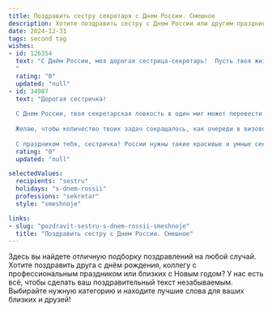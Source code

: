 ```yaml
---
title: Поздравить сестру секретаря с Днем России. Смешное
description: Хотите поздравить сестру с Днем России или другим праздником? Наш ИИ создаст незабываемое поздравление, а вы обязательно выделитесь среди других.  
date: 2024-12-31
tags: second tag
wishes:
- id: 126354
  text: "С Днём России, моя дорогая сестрица-секретарь!  Пусть твоя жизнь будет настолько же упорядочена и эффективна, как твой рабочий стол (ну, почти!), а отпуск – настолько же длинным, насколько короткий твой рабочий день мечтается!  Пусть все твои секреты останутся секретами, а все твои желания – исполнятся!  С праздником!
  "
  rating: "0"
  updated: "null"
- id: 34987
  text: "Дорогая сестричка!
  
  С Днем России, твоя секретарская ловкость в один миг может перевести «Мы с вами», но я тебе скажу: «Мы с тобой - настоящие патриоты!» Пусть твоя жизнь будет такой же яркой, как цветочек на столе, который ты всегда забываешь полить!
  
  Желаю, чтобы количество твоих задач сокращалось, как очереди в визовом центре, а улыбки на твоем лице умножались, как акты о продлении отпусков! Пусть в работе всё идет по плану, и как бы ни было сложно, ты всегда находила нужный документ в нужный момент!
  
  С праздником тебя, сестричка! России нужны такие красивые и умные секретари, как ты!"
  rating: "0"
  updated: "null"

selectedValues:
  recipients: "sestru"
  holidays: "s-dnem-rossii"
  professions: "sekretar"
  style: "smeshnoje"

links:
- slug: "pozdravit-sestru-s-dnem-rossii-smeshnoje"
  title: "Поздравить сестру с Днем России. Смешное"
---
```


Здесь вы найдете отличную подборку поздравлений на любой случай.
Хотите поздравить друга с днём рождения, коллегу с профессиональным праздником или близких с Новым годом? У нас есть всё, чтобы сделать ваш поздравительный текст незабываемым. Выбирайте нужную категорию и находите лучшие слова для ваших близких и друзей!
